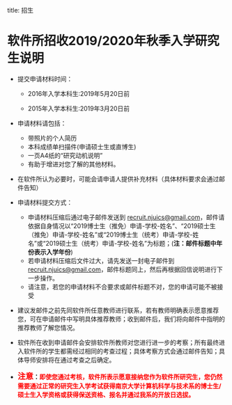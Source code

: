 title: 招生

# 软件所招收2019/2020年秋季入学研究生说明
- 提交申请材料时间：
    
    - 2016年入学本科生:2019年5月20日前

    - 2015年入学本科生:2019年3月20日前

- 申请材料请包括： 
    + 带照片的个人简历
    + 本科成绩单扫描件(申请硕士生或直博生)
    + 一页A4纸的“研究动机说明”
    + 有助于增进对您了解的其他材料。
- 在软件所认为必要时，可能会请申请人提供补充材料（具体材料要求会通过邮件告知）
- 申请材料提交方式：
    + 申请材料压缩后通过电子邮件发送到 <recruit.njuics@gmail.com>，邮件请依据自身情况以“2019博士生（推免）申请-学校-姓名”、“2019硕士生（推免）申请-学校-姓名”或“2019博士生（统考）申请-学校-姓名”或“2019硕士生（统考）申请-学校-姓名”为标题；(**注：邮件标题中年份表示入学年份**)
    + 若申请材料压缩后文件过大，请先发送一封电子邮件到 <recruit.njuics@gmail.com>，邮件标题同上，然后再根据回信说明进行下一步操作。
    + 请注意，若您的申请材料不合要求或邮件标题不对，您的申请可能不被接受
- 建议发邮件之前先同软件所任意教师进行联系，若有教师明确表示愿意推荐您，可在申请邮件中写明具体推荐教师；收到邮件后，我们将向邮件中指明的推荐教师了解您情况。
- 软件所在收到申请邮件会安排软件所教师对您进行进一步的考察；所有最终进入软件所的学生都需经过相同的考查过程；具体考察方式会通过邮件告知；具体导师安排将在通过考查之后确定。
- <font color=red size=4>**注意</font>：<font color=red>即使您通过考核，软件所表示愿意接纳您作为软件所研究生，您仍然需要通过正常的研究生入学考试获得南京大学计算机科学与技术系的博士生/硕士生入学资格或获得保送资格、报名并通过我系的开放日选拔。**</font>



